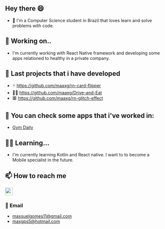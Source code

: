 ## Hey there :smile:

- 🔭  I'm a Computer Science student in Brazil that loves learn and solve problems with code.

## 🌱 Working on..

- I'm currently working with React Native framework and developing some apps relationed to healthy in a private company.

## 💬 Last projects that i have developed
- :black_joker:  https://github.com/maaxg/rn-card-flipper
- :cook: https://github.com/maaxg/Drive-and-Eat
- :red_square:  https://github.com/maaxg/rn-glitch-effect

## 📱 You can check some apps that i've worked in:
- [Gym Daily](https://play.google.com/store/apps/details?id=com.godev.gymdaily&hl=en_US&gl=US)

## :teacher: Learning...

- I'm currently learning Kotlin and React native. I want to to become a Mobile specialist in the future.

## 📫 How to reach me

[<img src="https://user-images.githubusercontent.com/49838612/106606041-6878ed80-6540-11eb-9d56-da46ed46cd13.png" width="25"/>](https://www.linkedin.com/in/maxsuel-gomes-79a2a1181/)   

### :email: Email
- maxsuelgomes11@gmail.com
- maxgps5@hotmail.com

